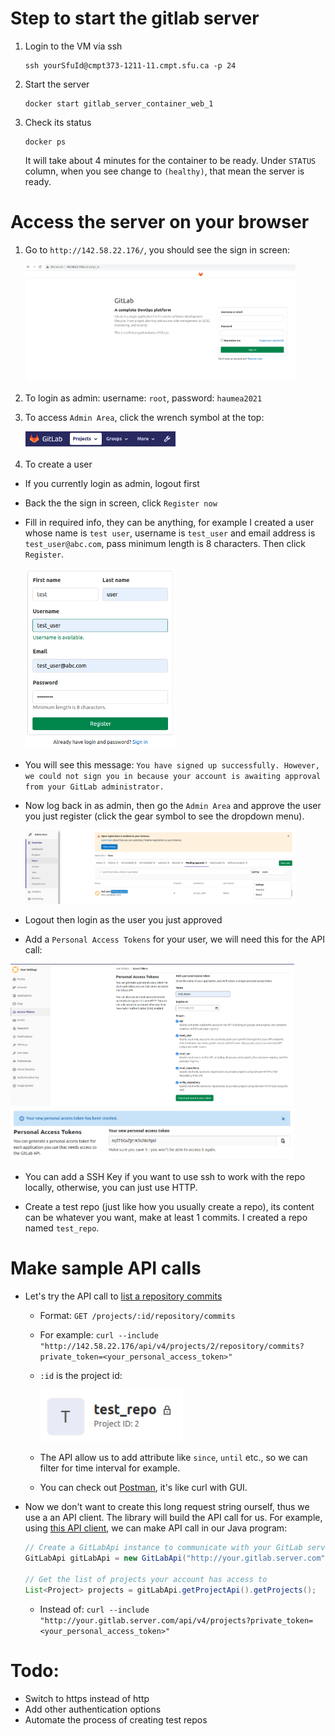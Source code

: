 # Step to start the gitlab server

1. Login to the VM via ssh
    ```
    ssh yourSfuId@cmpt373-1211-11.cmpt.sfu.ca -p 24
    ```

2. Start the server

    ```
    docker start gitlab_server_container_web_1
    ```

3. Check its status 

    ```
    docker ps
    ```

    It will take about 4 minutes for the container to be ready. Under `STATUS` column, when you see change to `(healthy)`, that mean the server is ready. 

# Access the server on your browser

1. Go to `http://142.58.22.176/`, you should see the sign in screen:

    <img src="images/sc1.png" width="90%">

2. To login as admin: username: `root`, password: `haumea2021` 

3. To access `Admin Area`, click the wrench symbol at the top:

    <img src="images/sc2.png" width="50%">

4. To create a user
  - If you currently login as admin, logout first
  - Back the the sign in screen, click `Register now`
  - Fill in required info, they can be anything, for example I created a user whose name is `test user`, username is `test_user` and email address is `test_user@abc.com`, pass minimum length is 8 characters. Then click `Register`. 

    <img src="images/sc3.png" width="50%">

  - You will see this message: `You have signed up successfully. However, we could not sign you in because your account is awaiting approval from your GitLab administrator.`
  - Now log back in as admin, then go the `Admin Area` and approve the user you just register (click the gear symbol to see the dropdown menu). 

      <img src="images/sc4.png" width="90%">
  - Logout then login as the user you just approved  
  - Add a `Personal Access Tokens` for your user, we will need this for the API call:
   <img src="./images/sc6.png" width="90%">
   <img src="./images/sc7.png" width="90%">

  - You can add a SSH Key if you want to use ssh to work with the repo locally, otherwise, you can just use HTTP.  

  - Create a test repo (just like how you usually create a repo), its content can be whatever you want, make at least 1 commits. I created a repo named `test_repo`. 

# Make sample API calls

- Let's try the API call to [list a repository commits](https://docs.gitlab.com/ee/api/commits.html#list-repository-commits)

  - Format: `GET /projects/:id/repository/commits`

  - For example: `curl --include "http://142.58.22.176/api/v4/projects/2/repository/commits?private_token=<your_personal_access_token>"`

  - `:id` is the project id:

    <img src="images/sc8.png" width="50%">

  - The API allow us to add attribute like `since`, `until` etc., so we can filter for time interval for example. 
  - You can check out [Postman](https://learning.postman.com/docs/getting-started/introduction/), it's like curl with GUI. 

- Now we don't want to  create this long request string ourself, thus we use a an API client. The library will build the API call for us. For example, using [this API client](https://github.com/gitlab4j/gitlab4j-api#usage-examples), we can make API call in our Java program:

  ```java
  // Create a GitLabApi instance to communicate with your GitLab server
  GitLabApi gitLabApi = new GitLabApi("http://your.gitlab.server.com",  "YOUR_PERSONAL_ACCESS_TOKEN");

  // Get the list of projects your account has access to
  List<Project> projects = gitLabApi.getProjectApi().getProjects();
  ```

  - Instead of: `curl --include "http://your.gitlab.server.com/api/v4/projects?private_token=<your_personal_access_token>"`

# Todo:

- Switch to https instead of http
- Add other authentication options
- Automate the process of creating test repos




